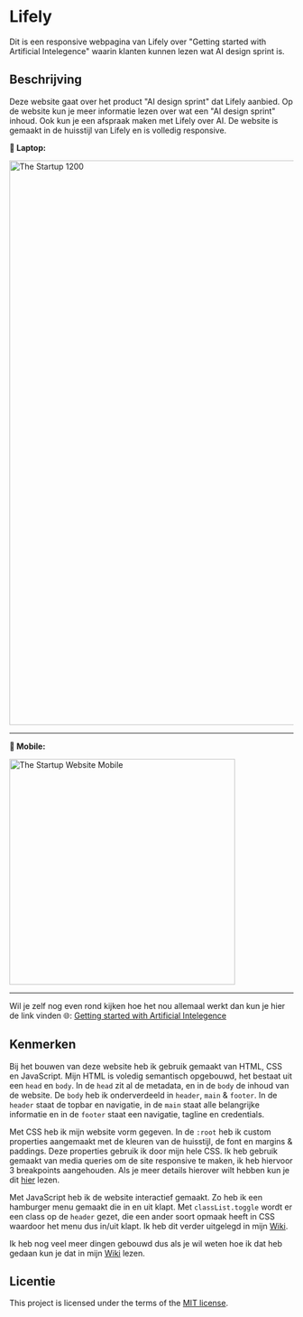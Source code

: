 <!-- _Fork_ deze leertaak en ga aan de slag. Onderstaande outline ga je gedurende deze taak in jouw eigen GitHub omgeving uitwerken. De instructie vind je in: [docs/INSTRUCTIONS.md](docs/INSTRUCTIONS.md) -->

# Lifely
<!-- Geef je project een titel en schrijf in één zin wat het is -->
Dit is een responsive webpagina van Lifely over "Getting started with Artificial Intelegence" waarin klanten kunnen lezen wat AI design sprint is.

## Beschrijving
<!-- In de Beschrijving staat hoe je project er uit ziet, hoe het werkt en wat je er mee kan. -->
Deze website gaat over het product "AI design sprint" dat Lifely aanbied. Op de website kun je meer informatie lezen over wat een "AI design sprint" inhoud. Ook kun je een afspraak maken met Lifely over AI. De website is gemaakt in de huisstijl van Lifely en is volledig responsive. 
<!-- Voeg een mooie poster visual toe 📸 -->
**📸 Laptop:**

<img width="1000" alt="The Startup 1200" src="https://github.com/zoepje/the-startup-responsive-interactieve-website/assets/144004461/7c501067-8973-4c98-8c86-647750d7a4ba">

***

**📸 Mobile:** 

<img width="400" alt="The Startup Website Mobile" src="https://github.com/zoepje/the-startup-responsive-interactieve-website/assets/144004461/d4ff1df7-8118-441b-92e7-58164f4a9bbe">

***

<!-- Voeg een link toe naar Github Pages 🌐-->
Wil je zelf nog even rond kijken hoe het nou allemaal werkt dan kun je hier de link vinden  🌐: [Getting started with Artificial Intelegence](https://zoepje.github.io/the-startup-responsive-interactieve-website/)

## Kenmerken
<!-- Bij Kenmerken staat welke technieken zijn gebruikt en hoe. Wat is de HTML structuur? Wat zijn de belangrijkste dingen in CSS? Wat is er met JS gedaan en hoe? -->
Bij het bouwen van deze website heb ik gebruik gemaakt van HTML, CSS en JavaScript. Mijn HTML is voledig semantisch opgebouwd, het bestaat uit een `head` en `body`. In de `head` zit al de metadata, en in de `body` de inhoud van de website. 
De `body` heb ik onderverdeeld in `header`, `main` & `footer`. In de `header` staat de topbar en navigatie, in de `main` staat alle belangrijke informatie en in de `footer` staat een navigatie, tagline en credentials. 

Met CSS heb ik mijn website vorm gegeven. In de `:root` heb ik custom properties aangemaakt met de kleuren van de huisstijl, de font en margins & paddings. Deze properties gebruik ik door mijn hele CSS.
Ik heb gebruik gemaakt van media queries om de site responsive te maken, ik heb hiervoor 3 breakpoints aangehouden. Als je meer details hierover wilt hebben kun je dit [hier](https://github.com/zoepje/the-startup-responsive-interactieve-website/wiki/3.-Bouwen#media-queries) lezen.

Met JavaScript heb ik de website interactief gemaakt. Zo heb ik een hamburger menu gemaakt die in en uit klapt. Met `classList.toggle` wordt er een class op de `header` gezet, die een ander soort opmaak heeft in CSS waardoor het menu dus in/uit klapt. Ik heb dit verder uitgelegd in mijn [Wiki](https://github.com/zoepje/the-startup-responsive-interactieve-website/wiki/3.-Bouwen#uitklap-menu).

Ik heb nog veel meer dingen gebouwd dus als je wil weten hoe ik dat heb gedaan kun je dat in mijn [Wiki](https://github.com/zoepje/the-startup-responsive-interactieve-website/wiki/3.-Bouwen) lezen.

## Licentie
This project is licensed under the terms of the [MIT license](./LICENSE).

